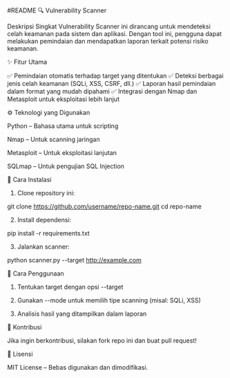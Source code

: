 #README
🔍 Vulnerability Scanner

Deskripsi Singkat
Vulnerability Scanner ini dirancang untuk mendeteksi celah keamanan pada sistem dan aplikasi. Dengan tool ini, pengguna dapat melakukan pemindaian dan mendapatkan laporan terkait potensi risiko keamanan.

✨ Fitur Utama

✅ Pemindaian otomatis terhadap target yang ditentukan
✅ Deteksi berbagai jenis celah keamanan (SQLi, XSS, CSRF, dll.)
✅ Laporan hasil pemindaian dalam format yang mudah dipahami
✅ Integrasi dengan Nmap dan Metasploit untuk eksploitasi lebih lanjut

⚙️ Teknologi yang Digunakan

Python – Bahasa utama untuk scripting

Nmap – Untuk scanning jaringan

Metasploit – Untuk eksploitasi lanjutan

SQLmap – Untuk pengujian SQL Injection


🚀 Cara Instalasi

1. Clone repository ini:

git clone https://github.com/username/repo-name.git
cd repo-name


2. Install dependensi:

pip install -r requirements.txt


3. Jalankan scanner:

python scanner.py --target http://example.com



📌 Cara Penggunaan

1. Tentukan target dengan opsi --target


2. Gunakan --mode untuk memilih tipe scanning (misal: SQLi, XSS)


3. Analisis hasil yang ditampilkan dalam laporan



🤝 Kontribusi

Jika ingin berkontribusi, silakan fork repo ini dan buat pull request!

📜 Lisensi

MIT License – Bebas digunakan dan dimodifikasi.
